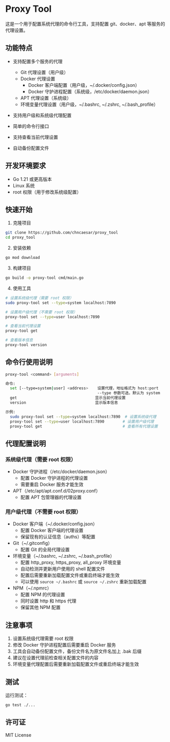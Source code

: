 # Proxy Tool

这是一个用于配置系统代理的命令行工具，支持配置 git、docker、apt 等服务的代理设置。

## 功能特点

- 支持配置多个服务的代理
  - Git 代理设置（用户级）
  - Docker 代理设置
    - Docker 客户端配置（用户级，~/.docker/config.json）
    - Docker 守护进程配置（系统级，/etc/docker/daemon.json）
  - APT 代理设置（系统级）
  - 环境变量代理设置（用户级，~/.bashrc, ~/.zshrc, ~/.bash_profile）

- 支持用户级和系统级代理配置
- 简单的命令行接口
- 支持查看当前代理设置
- 自动备份配置文件

## 开发环境要求

- Go 1.21 或更高版本
- Linux 系统
- root 权限（用于修改系统级配置）

## 快速开始

1. 克隆项目
```bash
git clone https://github.com/chncaesar/proxy_tool
cd proxy_tool
```

2. 安装依赖
```bash
go mod download
```

3. 构建项目
```bash
go build -o proxy-tool cmd/main.go
```

4. 使用工具
```bash
# 设置系统级代理（需要 root 权限）
sudo proxy-tool set --type=system localhost:7890

# 设置用户级代理（不需要 root 权限）
proxy-tool set --type=user localhost:7890

# 查看当前代理设置
proxy-tool get

# 查看版本信息
proxy-tool version
```

## 命令行使用说明

```bash
proxy-tool <command> [arguments]

命令:
  set [--type=system|user] <address>    设置代理，地址格式为 host:port
                                        --type 参数可选，默认为 system
  get                                  显示当前代理设置
  version                              显示版本信息

示例:
  sudo proxy-tool set --type=system localhost:7890  # 设置系统级代理
  proxy-tool set --type=user localhost:7890        # 设置用户级代理
  proxy-tool get                                   # 查看所有代理设置
```

## 代理配置说明

### 系统级代理（需要 root 权限）
- Docker 守护进程（/etc/docker/daemon.json）
  - 配置 Docker 守护进程的代理设置
  - 需要重启 Docker 服务才能生效
- APT（/etc/apt/apt.conf.d/02proxy.conf）
  - 配置 APT 包管理器的代理设置

### 用户级代理（不需要 root 权限）
- Docker 客户端（~/.docker/config.json）
  - 配置 Docker 客户端的代理设置
  - 保留现有的认证信息（auths）等配置
- Git（~/.gitconfig）
  - 配置 Git 的全局代理设置
- 环境变量（~/.bashrc, ~/.zshrc, ~/.bash_profile）
  - 配置 http_proxy, https_proxy, all_proxy 环境变量
  - 自动检测并更新用户使用的 shell 配置文件
  - 配置后需要重新加载配置文件或重启终端才能生效
  - 可以使用 `source ~/.bashrc` 或 `source ~/.zshrc` 重新加载配置
- NPM（~/.npmrc）
  - 配置 NPM 的代理设置
  - 同时设置 http 和 https 代理
  - 保留其他 NPM 配置  

## 注意事项

1. 设置系统级代理需要 root 权限
2. 修改 Docker 守护进程配置后需要重启 Docker 服务
3. 工具会自动备份配置文件，备份文件名为原文件名加上 .bak 后缀
4. 建议在设置代理前检查相关配置文件的内容
5. 环境变量代理配置后需要重新加载配置文件或重启终端才能生效


## 测试

运行测试：
```bash
go test ./...
```

## 许可证

MIT License
